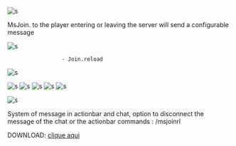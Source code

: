 ![s](https://i.imgur.com/c6EvuRZ.png)

MsJoin. to the player entering or leaving the server will send a configurable message

![s](https://i.imgur.com/tVWWk0g.png)

                     - Join.reload




![s](https://i.imgur.com/2NCV756.png)

![s](https://image.prntscr.com/image/lVADJDfbTTy6kZEOlhmR4g.png)
![s](https://image.prntscr.com/image/1ZsC_RCRRsG3fxqQchJSfQ.png)
![s](https://image.prntscr.com/image/0MDh3x7mQ12G7q13APKnDA.png)
![s](https://image.prntscr.com/image/f9bM32s2RIyLc1MQQ7LsgQ.png)
![s](https://image.prntscr.com/image/kxNLn0fSS0uQ-pnjfS-Hlg.png)



![s](https://i.imgur.com/6ggPar1.png)

System of message in actionbar and chat, option to disconnect the message of the chat or the actionbar
commands : /msjoinrl

DOWNLOAD: [clique aqui](https://www.spigotmc.org/resources/msjoin.47828/)
